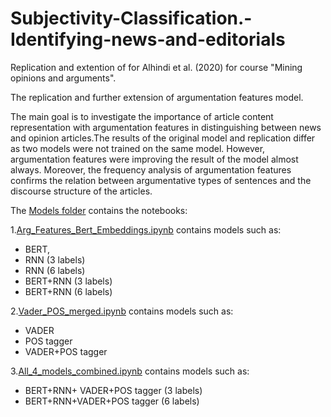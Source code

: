 # Subjectivity-Classification.-Identifying-news-and-editorials
Replication and extention of for Alhindi et al. (2020) for course "Mining opinions and arguments".

The  replication and further extension of argumentation features model.

The main goal is to investigate the importance of  article content representation with argumentation features in distinguishing between news and opinion articles.The results of the original model and replication differ as two models were not trained on the same model. However, argumentation features were improving the result of the model almost always. Moreover, the frequency analysis of argumentation features confirms  the relation between argumentative types of sentences and the discourse structure of the articles.

The [Models folder](https://github.com/yerkesoul/Subjectivity-Classification/tree/main/Models) contains the notebooks:

1.[Arg_Features_Bert_Embeddings.ipynb](https://github.com/yerkesoul/Subjectivity-Classification/blob/main/Models/Arg_Features_Bert_Embeddings%20(1).ipynb) contains models such as: 
* BERT,
* RNN (3 labels)
* RNN (6 labels)
* BERT+RNN (3 labels)
* BERT+RNN (6 labels)


2.[Vader_POS_merged.ipynb](https://github.com/yerkesoul/Subjectivity-Classification/blob/main/Models/Vader_POS_merged%20(1).ipynb)  contains models such as:
* VADER
* POS tagger
* VADER+POS tagger


3.[All_4_models_combined.ipynb](https://github.com/yerkesoul/Subjectivity-Classification/blob/main/Models/All_4_models_combined%20(1).ipynb) contains models such as:
* BERT+RNN+ VADER+POS tagger (3 labels)
* BERT+RNN+VADER+POS tagger (6 labels)

